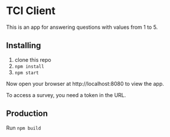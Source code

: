 # TCI Client

This is an app for answering questions with values from 1 to 5.


## Installing

1. clone this repo
2. `npm install`
3. `npm start`

Now open your browser at http://localhost:8080 to view the app.

To access a survey, you need a token in the URL.

## Production

Run `npm build`